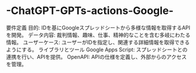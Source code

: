 # -ChatGPT-GPTs-actions-Google-
要件定義 目的: IDを基にGoogleスプレッドシートから多様な情報を取得するAPIを開発。 データ内容: 裁判情報、趣味、仕事、精神的なことを含む多岐にわたる情報。 ユーザーケース: ユーザーがIDを指定し、関連する詳細情報を取得できるようにする。 ライブラリとツール Google Apps Script: スプレッドシートとの連携を行い、APIを提供。 OpenAPI: APIの仕様を定義し、外部からのアクセスを管理。
